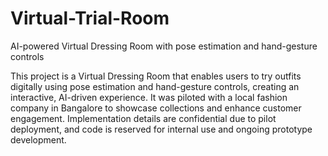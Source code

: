 # Virtual-Trial-Room
AI-powered Virtual Dressing Room with pose estimation and hand-gesture controls

This project is a Virtual Dressing Room that enables users to try outfits digitally using pose estimation and hand-gesture controls, creating an interactive, AI-driven experience. It was piloted with a local fashion company in Bangalore to showcase collections and enhance customer engagement. Implementation details are confidential due to pilot deployment, and code is reserved for internal use and ongoing prototype development.
